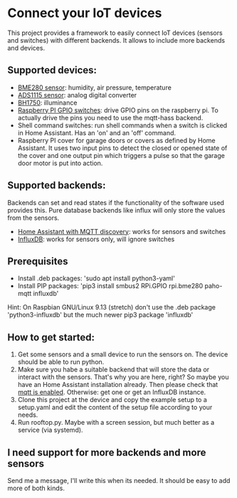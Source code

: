 # Connect your IoT devices

This project provides a framework to easily connect IoT devices (sensors and switches) with different backends. It allows to include more backends and devices.

## Supported devices:
* [BME280 sensor](https://www.amazon.de/Adafruit-Temperature-Humidity-Pressure-ADA2652/dp/B013W0RR6Y): humidity, air pressure, temperature
* [ADS1115 sensor](https://www.amazon.de/Adafruit-ads1115-16-Bit-Channel-programmierbar-Verst%C3%A4rken/dp/B00QIW4MGW/ref=sr_1_2?__mk_de_DE=%C3%85M%C3%85%C5%BD%C3%95%C3%91&dchild=1&keywords=ads1115+adafruit&qid=1609321159&sr=8-2): analog digital converter
* [BH1750](https://www.amazon.de/AZDelivery-GY-302-Helligkeitsensor-Arduino-Raspberry/dp/B07QBPRZH1/ref=sr_1_1_sspa?dchild=1&keywords=bh1750&qid=1609321202&sr=8-1-spons&psc=1&spLa=ZW5jcnlwdGVkUXVhbGlmaWVyPUEyVkI3SDNHSzFYRFFRJmVuY3J5cHRlZElkPUEwNjExNjQwM1NBR1dFMVJSNE01UyZlbmNyeXB0ZWRBZElkPUEwOTg0NzIxVklHUFVDSE8zQkIzJndpZGdldE5hbWU9c3BfYXRmJmFjdGlvbj1jbGlja1JlZGlyZWN0JmRvTm90TG9nQ2xpY2s9dHJ1ZQ==): illuminance
* [Raspberry PI GPIO switches](https://learn.sparkfun.com/tutorials/raspberry-gpio/all): drive GPIO pins on the raspberry pi. To actually drive the pins you need to use the mqtt-hass backend.
* Shell command switches: run shell commands when a switch is clicked in Home Assistant. Has an 'on' and an 'off' command.
* Raspberry PI cover for garage doors or covers as defined by Home Assistant. It uses two input pins to detect the closed or opened state of the cover and one output pin which triggers a pulse so that the garage door motor is put into action.

## Supported backends:

Backends can set and read states if the functionality of the software used provides this. Pure database backends like influx will only store the values from the sensors.

* [Home Assistant with MQTT discovery](https://www.home-assistant.io/docs/mqtt/discovery/): works for sensors and switches
* [InfluxDB](https://en.wikipedia.org/wiki/InfluxDB): works for sensors only, will ignore switches

## Prerequisites

* Install .deb packages: 'sudo apt install python3-yaml'
* Install  PIP packages: 'pip3 install smbus2 RPi.GPIO rpi.bme280 paho-mqtt influxdb'

Hint: On Raspbian GNU/Linux 9.13 (stretch) don't use the .deb package 'python3-influxdb' but the much newer pip3 package 'influxdb'

## How to get started:

1. Get some sensors and a small device to run the sensors on. The device should be able to run python.
2. Make sure you habe a suitable backend that will store the data or interact with the sensors. That's why you are here, right? So maybe you have an Home Assistant installation already. Then please check that [mqtt is enabled](https://www.home-assistant.io/integrations/mqtt/). Otherwise: get one or get an InfluxDB instance.
3. Clone this project at the device and copy the example setup to a setup.yaml and edit the content of the setup file according to your needs.
4. Run rooftop.py. Maybe with a screen session, but much better as a service (via systemd).

## I need support for more backends and more sensors

Send me a message, I'll write this when its needed. It should be easy to add more of both kinds.
